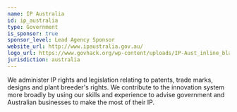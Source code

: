 ```yaml
---
name: IP Australia
id: ip_australia
type: Government
is_sponsor: true
sponsor_level: Lead Agency Sponsor
website_url: http://www.ipaustralia.gov.au/
logo_url: https://www.govhack.org/wp-content/uploads/IP-Aust_inline_black-1024x248.jpg
jurisdiction: australia
---
```


We administer IP rights and legislation relating to patents, trade marks, designs and plant breeder's rights. We contribute to the innovation system more broadly by using our skills and experience to advise government and Australian businesses to make the most of their IP.